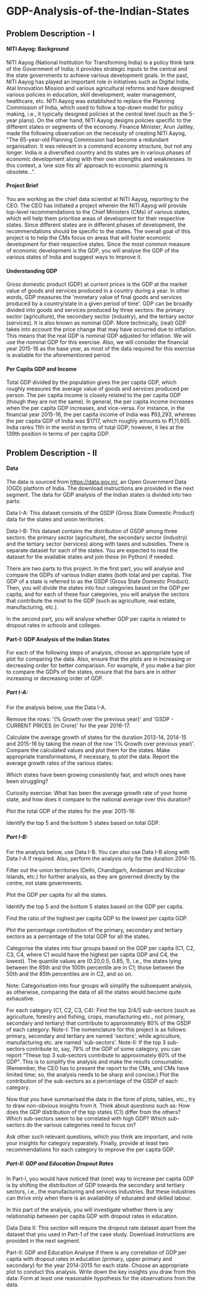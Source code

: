 # GDP-Analysis-of-the-Indian-States

## Problem Description - I
#### NITI Aayog: Background
NITI Aayog (National Institution for Transforming India) is a policy think tank of the Government of India; it provides strategic inputs to the central and the state governments to achieve various development goals. In the past, NITI Aayog has played an important role in initiatives such as Digital India, Atal Innovation Mission and various agricultural reforms and have designed various policies in education, skill development, water management, healthcare, etc. 
NITI Aayog was established to replace the Planning Commission of India, which used to follow a top-down model for policy making, i.e., it typically designed policies at the central level (such as the 5-year plans). On the other hand, NITI Aayog designs policies specific to the different states or segments of the economy.
Finance Minister, Arun Jaitley, made the following observation on the necessity of creating NITI Aayog, "The 65-year-old Planning Commission had become a redundant organisation. It was relevant in a command economy structure, but not any longer. India is a diversified country and its states are in various phases of economic development along with their own strengths and weaknesses. In this context, a ‘one size fits all’ approach to economic planning is obsolete...".


#### Project Brief
You are working as the chief data scientist at NITI Aayog, reporting to the CEO. The CEO has initiated a project wherein the NITI Aayog will provide top-level recommendations to the Chief Ministers (CMs) of various states, which will help them prioritise areas of development for their respective states. Since different states are in different phases of development, the recommendations should be specific to the states.
The overall goal of this project is to help the CMs focus on areas that will foster economic development for their respective states. Since the most common measure of economic development is the GDP, you will analyse the GDP of the various states of India and suggest ways to improve it.
 

#### Understanding GDP
Gross domestic product (GDP) at current prices is the GDP at the market value of goods and services produced in a country during a year. In other words, GDP measures the 'monetary value of final goods and services produced by a country/state in a given period of time'.
GDP can be broadly divided into goods and services produced by three sectors: the primary sector (agriculture), the secondary sector (industry), and the tertiary sector (services).
It is also known as nominal GDP. More technically, (real) GDP takes into account the price change that may have occurred due to inflation. This means that the real GDP is nominal GDP adjusted for inflation. We will use the nominal GDP for this exercise. Also, we will consider the financial year 2015-16 as the base year, as most of the data required for this exercise is available for the aforementioned period.


#### Per Capita GDP and Income
Total GDP divided by the population gives the per capita GDP, which roughly measures the average value of goods and services produced per person. The per capita income is closely related to the per capita GDP (though they are not the same). In general, the per capita income increases when the per capita GDP increases, and vice-versa. For instance, in the financial year 2015-16, the per capita income of India was ₹93,293, whereas the per capita GDP of India was $1717, which roughly amounts to ₹1,11,605. 
India ranks 11th in the world in terms of total GDP; however, it lies at the 139th position in terms of per capita GDP.


## Problem Description - II
#### Data
The data is sourced from https://data.gov.in/, an Open Government Data (OGD) platform of India. The download instructions are provided in the next segment. The data for GDP analysis of the Indian states is divided into two parts:

  Data I-A: This dataset consists of the GSDP (Gross State Domestic Product) data for the states and union territories.

  Data I-B: This dataset contains the distribution of GSDP among three sectors: the primary sector (agriculture), the secondary sector (industry) and the tertiary sector         (services) along with taxes and subsidies. There is separate dataset for each of the states. You are expected to read the dataset for the available states and join these (in Python) if needed.

There are two parts to this project. 
In the first part, you will analyse and compare the GDPs of various Indian states (both total and per capita). The GDP of a state is referred to as the GSDP (Gross State Domestic Product). Then, you will divide the states into four categories based on the GDP per capita, and for each of these four categories, you will analyse the sectors that contribute the most to the GDP (such as agriculture, real estate, manufacturing, etc.).

In the second part, you will analyse whether GDP per capita is related to dropout rates in schools and colleges.


#### Part-I: GDP Analysis of the Indian States
For each of the following steps of analysis, choose an appropriate type of plot for comparing the data. Also, ensure that the plots are in increasing or decreasing order for better comparison. For example, if you make a bar plot to compare the GDPs of the states, ensure that the bars are in either increasing or decreasing order of GDP.

##### Part I-A:

For the analysis below, use the Data I-A.

Remove the rows: '(% Growth over the previous year)' and 'GSDP - CURRENT PRICES (in Crore)' for the year 2016-17.

Calculate the average growth of states for the duration 2013-14, 2014-15 and 2015-16 by taking the mean of the row '(% Growth over previous year)'. Compare the calculated values and plot them for the states. Make appropriate transformations, if necessary, to plot the data. Report the average growth rates of the various states:

  Which states have been growing consistently fast, and which ones have been struggling?

  Curiosity exercise: What has been the average growth rate of your home state, and how does it compare to the national average over this duration?

Plot the total GDP of the states for the year 2015-16:

  Identify the top 5 and the bottom 5 states based on total GDP.

 
##### Part I-B:

For the analysis below, use Data I-B. You can also use Data I-B along with Data I-A if required. Also, perform the analysis only for the duration 2014-15. 

Filter out the union territories (Delhi, Chandigarh, Andaman and Nicobar Islands, etc.) for further analysis, as they are governed directly by the centre, not state governments.

Plot the GDP per capita for all the states.

Identify the top 5 and the bottom 5 states based on the GDP per capita.

Find the ratio of the highest per capita GDP to the lowest per capita GDP.

Plot the percentage contribution of the primary, secondary and tertiary sectors as a percentage of the total GDP for all the states.

Categorise the states into four groups based on the GDP per capita (C1, C2, C3, C4, where C1 would have the highest per capita GDP and C4, the lowest). The quantile values are (0.20,0.5, 0.85, 1), i.e., the states lying between the 85th and the 100th percentile are in C1; those between the 50th and the 85th percentiles are in C2, and so on.

Note: Categorisation into four groups will simplify the subsequent analysis, as otherwise, comparing the data of all the states would become quite exhaustive.

For each category (C1, C2, C3, C4):
  Find the top 3/4/5 sub-sectors (such as agriculture, forestry and fishing, crops, manufacturing etc., not primary, secondary and tertiary) that contribute to approximately 80% of the GSDP of each category.
    Note-I: The nomenclature for this project is as follows: primary, secondary and tertiary are named 'sectors', while agriculture, manufacturing etc. are named 'sub-sectors'.
    Note-II: If the top 3 sub-sectors contribute to, say, 79% of the GDP of some category, you can report "These top 3 sub-sectors contribute to approximately 80% of the GDP". This is to simplify the analysis and make the results consumable. (Remember, the CEO has to present the report to the CMs, and CMs have limited time; so, the analysis needs to be sharp and concise.)
  Plot the contribution of the sub-sectors as a percentage of the GSDP of each category.  

Now that you have summarised the data in the form of plots, tables, etc., try to draw non-obvious insights from it. Think about questions such as:
  How does the GDP distribution of the top states (C1) differ from the others?
  Which sub-sectors seem to be correlated with high GDP?
  Which sub-sectors do the various categories need to focus on? 
 
Ask other such relevant questions, which you think are important, and note your insights for category separately.
  Finally, provide at least two recommendations for each category to improve the per capita GDP.
 

##### Part-II: GDP and Education Dropout Rates
In Part-I, you would have noticed that (one) way to increase per capita GDP is by shifting the distribution of GDP towards the secondary and tertiary sectors, i.e., the manufacturing and services industries. But these industries can thrive only when there is an availability of educated and skilled labour.

In this part of the analysis, you will investigate whether there is any relationship between per capita GDP with dropout rates in education.

Data
Data II: This section will require the dropout rate dataset apart from the dataset that you used in Part-1 of the case study. Download instructions are provided in the next segment.

Part-II: GDP and Education
  Analyse if there is any correlation of GDP per capita with dropout rates in education (primary, upper primary and secondary) for the year 2014-2015 for each state. Choose an appropriate plot to conduct this analysis.
  Write down the key insights you draw from this data:
    Form at least one reasonable hypothesis for the observations from the data.
